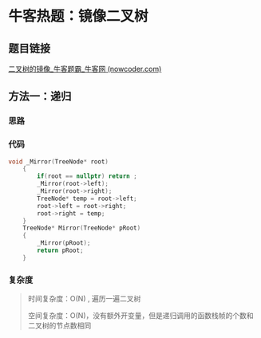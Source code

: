# 牛客热题：镜像二叉树

## 题目链接

[二叉树的镜像_牛客题霸_牛客网 (nowcoder.com)](https://www.nowcoder.com/practice/a9d0ecbacef9410ca97463e4a5c83be7?tpId=295&tqId=1374963&ru=/exam/oj&qru=/ta/format-top101/question-ranking&sourceUrl=%2Fexam%2Foj)

## 方法一：递归

### 思路

### 代码

```cpp
void _Mirror(TreeNode* root)
    {
        if(root == nullptr) return ;
        _Mirror(root->left);
        _Mirror(root->right);
        TreeNode* temp = root->left;
        root->left = root->right;
        root->right = temp;
    }
    TreeNode* Mirror(TreeNode* pRoot) 
    {
        _Mirror(pRoot);
        return pRoot;
    }
```

### 复杂度

> 时间复杂度：O(N) , 遍历一遍二叉树
>
> 空间复杂度：O(N)，没有额外开变量，但是递归调用的函数栈帧的个数和二叉树的节点数相同



